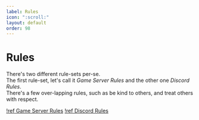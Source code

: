 ```yaml
---
label: Rules
icon: ":scroll:"
layout: default
order: 98
---
```

# Rules
There's two different rule-sets per-se.   
The first rule-set, let's call it *Game Server Rules* and the other one *Discord Rules*.   
There's a few over-lapping rules, such as be kind to others, and treat others with respect.

[!ref Game Server Rules](/rules/game)
[!ref Discord Rules](/rules/discord)